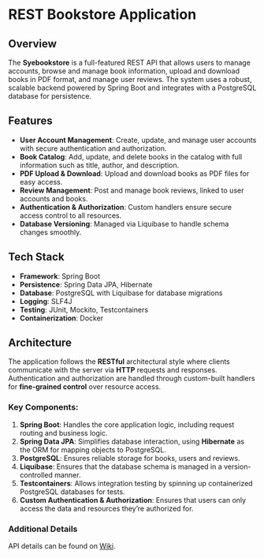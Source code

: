 # REST Bookstore Application

## Overview

The **Syebookstore** is a full-featured REST API that allows users to manage accounts, browse and manage book information, upload and download books in PDF format, and manage user reviews. The system uses a robust, scalable backend powered by Spring Boot and integrates with a PostgreSQL database for persistence.

## Features

- **User Account Management**: Create, update, and manage user accounts with secure authentication and authorization.
- **Book Catalog**: Add, update, and delete books in the catalog with full information such as title, author, and description.
- **PDF Upload & Download**: Upload and download books as PDF files for easy access.
- **Review Management**: Post and manage book reviews, linked to user accounts and books.
- **Authentication & Authorization**: Custom handlers ensure secure access control to all resources.
- **Database Versioning**: Managed via Liquibase to handle schema changes smoothly.

## Tech Stack

- **Framework**: Spring Boot
- **Persistence**: Spring Data JPA, Hibernate
- **Database**: PostgreSQL with Liquibase for database migrations
- **Logging**: SLF4J
- **Testing**: JUnit, Mockito, Testcontainers
- **Containerization**: Docker

## Architecture

The application follows the **RESTful** architectural style where clients communicate with the server via **HTTP** requests and responses. Authentication and authorization are handled through custom-built handlers for **fine-grained control** over resource access.

### Key Components:
1. **Spring Boot**: Handles the core application logic, including request routing and business logic.
2. **Spring Data JPA**: Simplifies database interaction, using **Hibernate** as the ORM for mapping objects to PostgreSQL.
3. **PostgreSQL**: Ensures reliable storage for books, users and reviews.
4. **Liquibase**: Ensures that the database schema is managed in a version-controlled manner.
5. **Testcontainers**: Allows integration testing by spinning up containerized PostgreSQL databases for tests.
6. **Custom Authentication & Authorization**: Ensures that users can only access the data and resources they’re authorized for.

### Additional Details

API details can be found on [Wiki](https://github.com/syegod/syebookstore/wiki).
